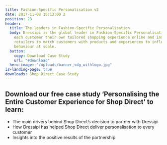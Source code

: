 ```yaml
---
title: Fashion-Specific Personalisation v2
date: 2017-11-08 15:13:00 Z
position: 23
header:
  title: The leaders in Fashion-Specific Personalisation
  body: Dressipi is the global leader in Fashion-Specific Personalisation. We give
    each customer their own tailored shopping experience online and instore, enabling
    retailers to match customers with products and experiences to influence buying
    behaviour at scale.
  button:
    copy: Download Case Study
    url: "#download"
  hero-image: "/uploads/banner_sdg_withlogo.jpg"
is-landing-page: true
downloads: Shop Direct Case Study
---
```


## Download our free case study ‘Personalising the Entire Customer Experience for Shop Direct’ to learn:

* The main drivers behind Shop Direct’s decision to partner with Dressipi
* How Dressipi has helped Shop Direct deliver personalisation to every customer
* Insights into the positive results of the partnership